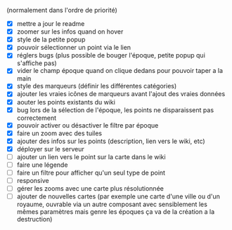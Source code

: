 (normalement dans l'ordre de priorité)

- [x] mettre a jour le readme
- [x] zoomer sur les infos quand on hover
- [x] style de la petite popup
- [x] pouvoir sélectionner un point via le lien
- [x] réglers bugs (plus possible de bouger l'époque, petite popup qui s'affiche pas)
- [x] vider le champ époque quand on clique dedans pour pouvoir taper a la main
- [x] style des marqueurs (définir les différentes catégories)
- [x] ajouter les vraies icônes de marqueurs avant l'ajout des vraies données
- [x] aouter les points existants du wiki
- [x] bug lors de la sélection de l'époque, les points ne disparaissent pas correctement
- [x] pouvoir activer ou désactiver le filtre par époque
- [x] faire un zoom avec des tuiles
- [x] ajouter des infos sur les points (description, lien vers le wiki, etc)
- [x] déployer sur le serveur
- [ ] ajouter un lien vers le point sur la carte dans le wiki
- [ ] faire une légende
- [ ] faire un filtre pour afficher qu'un seul type de point
- [ ] responsive
- [ ] gérer les zooms avec une carte plus résolutionnée
- [ ] ajouter de nouvelles cartes (par exemple une carte d'une ville ou d'un royaume, ouvrable via un autre composant avec sensiblement les mêmes paramètres mais genre les époques ça va de la création a la destruction)